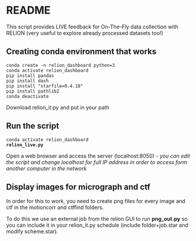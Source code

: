 # README

This script provides LIVE feedback for On-The-Fly data collection with RELION (very useful to explore already processed datasets too!)

## Creating conda environment that works

`conda create -n relion_dashboard python=3`  
`conda activate relion_dashboard`  
`pip install pandas`  
`pip install dash`  
`pip install "starfile=0.4.10"`  
`pip install pathlib2`  
`conda deactivate`

Download relion\_it.py and put in your path

## Run the script

`conda activate relion_dashboard`  
**`relion_live.py`**

Open a web browser and access the server (localhost:8050) - _you can edit the script and change localhost for full IP address in order to access form another computer in the network_

## Display images for micrograph and ctf

In order for this to work, you need to create png files for every image and ctf in the motioncorr and ctffind folders.

To do this we use an external job from the relion GUI to run **png\_out.py** so you can include it in your relion\_it.py schedule (include folder+job.star and modify scheme.star).
